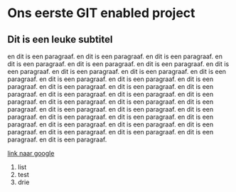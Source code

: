 # Ons eerste GIT enabled project

## Dit is een leuke subtitel

en dit is een paragraaf. en dit is een paragraaf. en dit is een paragraaf. en dit is een paragraaf. en dit is een paragraaf. en dit is een paragraaf. en dit is een paragraaf. en dit is een paragraaf. en dit is een paragraaf. en dit is een paragraaf. en dit is een paragraaf. en dit is een paragraaf. en dit is een paragraaf. en dit is een paragraaf. en dit is een paragraaf. en dit is een paragraaf. en dit is een paragraaf. en dit is een paragraaf. en dit is een paragraaf. en dit is een paragraaf. en dit is een paragraaf. en dit is een paragraaf. en dit is een paragraaf. en dit is een paragraaf. en dit is een paragraaf. en dit is een paragraaf. en dit is een paragraaf. en dit is een paragraaf. en dit is een paragraaf. en dit is een paragraaf. en dit is een paragraaf. en dit is een paragraaf. en dit is een paragraaf. en dit is een paragraaf. en dit is een paragraaf.

[link naar google](https://www.google.be)

1. list
2. test
3. drie

